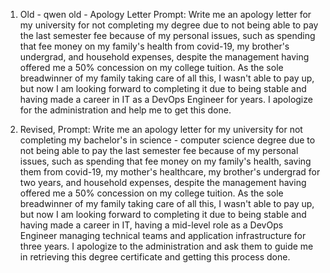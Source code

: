 1) Old - qwen old - Apology Letter
Prompt: Write me an apology letter for my university for not completing my degree due to not being able to pay the last semester fee because of my personal issues, such as spending that fee money on my family's health from covid-19, my brother's undergrad, and household expenses, despite the management having offered me a 50% concession on my college tuition. As the sole breadwinner of my family taking care of all this, I wasn't able to pay up, but now I am looking forward to completing it due to being stable and having made a career in IT as a DevOps Engineer for years. I apologize for the administration and help me to get this done.

2) Revised,
Prompt: Write me an apology letter for my university for not completing my bachelor's in science - computer science degree due to not being able to pay the last semester fee because of my personal issues, such as spending that fee money on my family's health, saving them from covid-19, my mother's healthcare, my brother's undergrad for two years, and household expenses, despite the management having offered me a 50% concession on my college tuition. As the sole breadwinner of my family taking care of all this, I wasn't able to pay up, but now I am looking forward to completing it due to being stable and having made a career in IT, having a mid-level role as a DevOps Engineer managing technical teams and application infrastructure for three years. I apologize to the administration and ask them to guide me in retrieving this degree certificate and getting this process done. 